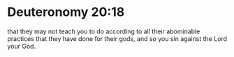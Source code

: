# Deuteronomy 20:18

that they may not teach you to do according to all their abominable practices that they have done for their gods, and so you sin against the Lord your God.
